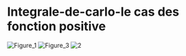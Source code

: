 # Integrale-de-carlo-le cas des fonction positive
![Figure_1](https://user-images.githubusercontent.com/49163010/208423748-8ddcc832-8d91-4cc8-9be3-27837186bcd4.png)
![Figure_3](https://user-images.githubusercontent.com/49163010/208424222-d427086f-5e1f-460e-ae48-1ba636d6559e.png)
![2](https://user-images.githubusercontent.com/49163010/208424235-6e35cf4a-43c4-4ae8-b704-a290bb2d03cf.png)

